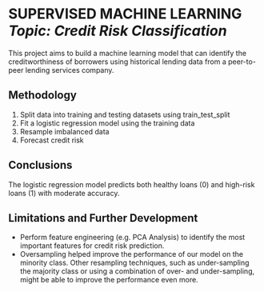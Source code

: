 <h1 align="left">SUPERVISED MACHINE LEARNING<br><i>Topic: Credit Risk Classification</i> </h1> 

<p>This project aims to build a machine learning model that can identify the creditworthiness of borrowers using historical lending data from a peer-to-peer lending services company.</p>
 
## Methodology
1. Split data into training and testing datasets using train_test_split
2. Fit a logistic regression model using the training data 
3. Resample imbalanced data
3. Forecast credit risk

## Conclusions
The logistic regression model predicts both healthy loans (0) and high-risk loans (1) with moderate accuracy. 

## Limitations and Further Development
- Perform feature engineering (e.g. PCA Analysis) to identify the most important features for credit risk prediction.
- Oversampling helped improve the performance of our model on the minority class. Other resampling techniques, such as under-sampling the majority class or using a combination of over- and under-sampling, might be able to improve the performance even more.

